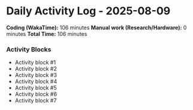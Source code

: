# Daily Activity Log - 2025-08-09

**Coding (WakaTime):** 106 minutes
**Manual work (Research/Hardware):** 0 minutes
**Total Time:** 106 minutes

### Activity Blocks
- Activity block #1
- Activity block #2
- Activity block #3
- Activity block #4
- Activity block #5
- Activity block #6
- Activity block #7
